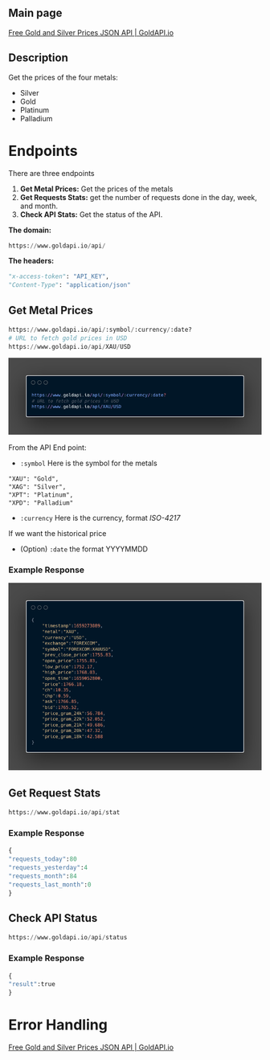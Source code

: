 
## Main page

[Free Gold and Silver Prices JSON API | GoldAPI.io](https://www.goldapi.io/dashboard)

## Description

Get the prices of the four metals:

- Silver
- Gold
- Platinum
- Palladium

# Endpoints

There are three endpoints 

1. **Get Metal Prices:** Get the prices of the metals
2. **Get Requests Stats:** get the number of requests done in the day, week, and month.
3. **Check API Stats:** Get the status of the API.

**The domain:**

```python
https://www.goldapi.io/api/
```

**The headers:**

```python
"x-access-token": "API_KEY",
"Content-Type": "application/json"
```

## Get Metal Prices

```python
https://www.goldapi.io/api/:symbol/:currency/:date?
# URL to fetch gold prices in USD
https://www.goldapi.io/api/XAU/USD
```
![Endpoint](img/001.png)

From the API End point:

- `:symbol` Here is the symbol for the metals

```
"XAU": "Gold",
"XAG": "Silver",
"XPT": "Platinum",
"XPD": "Palladium"
```

- `:currency` Here is the currency, format *ISO-4217*

If we want the historical price

- (Option) `:date` the format YYYYMMDD

### Example Response

![response](img/002.png)

## Get Request Stats

```python
https://www.goldapi.io/api/stat
```

### Example Response

```python
{
"requests_today":80
"requests_yesterday":4
"requests_month":84
"requests_last_month":0
}
```

## Check API Status

```python
https://www.goldapi.io/api/status
```

### Example Response

```python
{
"result":true
}
```

# Error Handling

[Free Gold and Silver Prices JSON API | GoldAPI.io](https://www.goldapi.io/dashboard?tab=3)